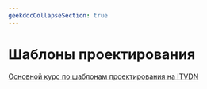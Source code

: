 ```yaml
---
geekdocCollapseSection: true
---
```


# Шаблоны проектирования

[Основной курс по шаблонам проектирования на ITVDN](https://itvdn.com/ru/video/patterns-of-design)